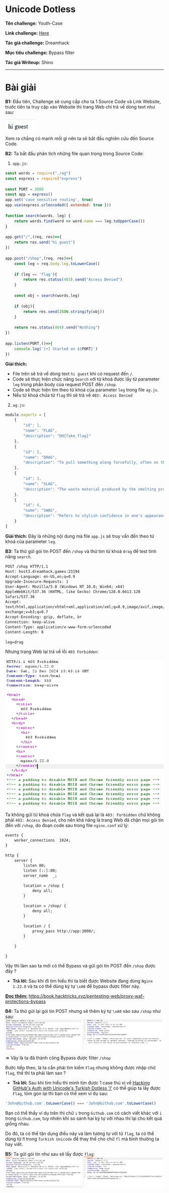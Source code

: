 # Unicode Dotless

**Tên challenge:** Youth-Case

**Link challenge:** [Here](https://dreamhack.io/wargame/challenges/1402)

**Tác giả challenge:** Dreamhack

**Mục tiêu challenge:** Bypass filter

**Tác giả Writeup:** Shino

---

# Bài giải

**B1:** Đầu tiên, Challenge sẽ cung cấp cho ta 1 Source Code và Link Website, trước tiên ta truy cập vào Website thì trang Web chỉ trả về dòng text như sau:

![alt text](./images/image.png)

Xem ra chẳng có manh mối gì nên ta sẽ bắt đầu nghiên cứu đến Source Code.

**B2:** Ta bắt đầu phân tích những file quan trọng trong Source Code:
1. `app.js`:
```javascript
const words = require("./ag")
const express = require("express")

const PORT = 3000
const app = express()
app.set('case sensitive routing', true)
app.use(express.urlencoded({ extended: true }))

function search(words, leg) {
    return words.find(word => word.name === leg.toUpperCase())
}

app.get("/",(req, res)=>{
    return res.send("hi guest")
})

app.post("/shop",(req, res)=>{
    const leg = req.body.leg.toLowerCase()

    if (leg == 'flag'){
        return res.status(403).send("Access Denied")
    }

    const obj = search(words,leg)

    if (obj){
        return res.send(JSON.stringify(obj))
    }

    return res.status(404).send("Nothing")
})

app.listen(PORT,()=>{
    console.log(`[+] Started on ${PORT}`)
})
```
**Giải thích:**
* File trên sẽ trả về dòng text `hi guest` khi có request đến `/`.
* Code sẽ thực hiện chức năng `Search` với từ khoá được lấy từ parameter `leg` trong phần body của request POST đến `/shop`.
* Code sẽ thực hiện tìm theo từ khoá của parameter `leg` trong file `ag.js`.
* Nếu từ khoá chứa từ `flag` thì sẽ trả về `403: Access Denied`

2. `ag.js`:
```javascript
module.exports = [
    {
        "id": 1,
        "name": "FLAG",
        "description": "DH{fake_flag}"
    },
    {
        "id": 2,
        "name": "DRAG",
        "description": "To pull something along forcefully, often on the ground or another surface, causing friction or resistance. It also refers to the delay in performance or response time."
    },
    {
        "id": 3,
        "name": "SLAG",
        "description": "The waste material produced by the smelting process, which involves separating metal from its ore. Slag is typically a mixture of metal oxides and silicon dioxide."
    },
    {
        "id": 4,
        "name": "SWAG",
        "description": "Refers to stylish confidence in one's appearance or demeanor. It can also mean promotional goods or items given away for free as a form of advertising."
    }
]
```
**Giải thích:** Đây là những nội dung mà file `app.js` sẽ truy vấn đến theo từ khoá của parameter `leg`.

**B3:** Ta thử gửi gói tin POST đến `/shop` và thử tìm từ khoá `drag` để test tính năng `search`.
```
POST /shop HTTP/1.1
Host: host3.dreamhack.games:23194
Accept-Language: en-US,en;q=0.9
Upgrade-Insecure-Requests: 1
User-Agent: Mozilla/5.0 (Windows NT 10.0; Win64; x64) AppleWebKit/537.36 (KHTML, like Gecko) Chrome/128.0.6613.120 Safari/537.36
Accept: text/html,application/xhtml+xml,application/xml;q=0.9,image/avif,image/webp,image/apng,*/*;q=0.8,application/signed-exchange;v=b3;q=0.7
Accept-Encoding: gzip, deflate, br
Connection: keep-alive
Content-Type: application/x-www-form-urlencoded
Content-Length: 8

leg=drag
```
Nhưng trang Web lại trả về lỗi `403 Forbidden`:

![alt text](./images/image-1.png)

Ta không gửi từ khoá chứa `flag` và kết quả lại là `403: Forbidden` chứ không phải `403: Access Denied`, cho nên khả năng là trang Web đã chặn mọi gói tin đến với `/shop`, do đoạn code sau trong file `nginx.conf` xử lý:
```
events {
    worker_connections  1024;
}

http {
    server {
        listen 80;
        listen [::]:80;
        server_name  _;
        
        location = /shop {
            deny all;
        }

        location = /shop/ {
            deny all;
        }

        location / {
            proxy_pass http://app:3000/;
        }

    }

}
```

Vậy thì làm sao ta mới có thể Bypass và gửi gói tin POST đến `/shop` được đây ?
* **Trả lời:** Sau khi đi tìm hiểu thì ta biết được Website đang dùng `Nginx 1.22.0` và ta có thể dùng ký tự `\xA0` để bypass được filter này.

<u>**Đọc thêm:**</u> https://book.hacktricks.xyz/pentesting-web/proxy-waf-protections-bypass

**B4:** Ta thử gửi lại gói tin POST nhưng sẽ thêm ký tự `\xA0` vào sau `/shop` như sau:
![alt text](./images/image-2.png)

=> Vậy là ta đã thành công Bypass được filter `/shop`

Bước tiếp theo, là ta cần phải tìm kiếm `Flag` nhưng không được nhập chữ `flag`, thế thì ta phải làm sao ?

* **Trả lời:** Sau khi tìm hiểu thì mình tìm được 1 case thú vị về [Hacking GitHub's Auth with Unicode's Turkish Dotless 'I'](https://dev.to/jagracey/hacking-github-s-auth-with-unicode-s-turkish-dotless-i-460n) có thể giúp ta lấy được `Flag`, tóm gọn lại thì bạn có thể xem ví dụ sau:
```javascript
'John@Gıthub.com'.toLowerCase() === 'John@Github.com'.toLowerCase()
```
Bạn có thể thấy ví dụ trên thì chữ `ı` trong `Gıthub.com` có cách viết khác với `i` trong `Github.com`, tuy nhiên khi so sánh hai ký tự với nhau thì lại cho kết quả giống nhau.

Do đó, ta có thể tận dụng điều này và làm tương tự với từ `flag`, ta có thể dùng từ `ﬂ` trong `Turkish Unicode` để thay thế cho chữ `fl` mà bình thường ta hay viết.

**B5:** Ta gửi gói tin như sau sẽ lấy được `flag`:
![alt text](./images/image-3.png)